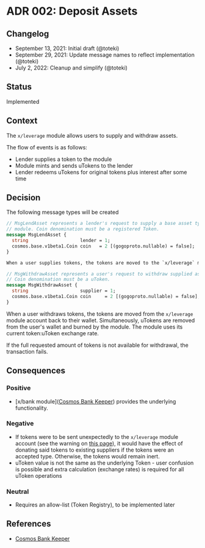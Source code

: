 # ADR 002: Deposit Assets

## Changelog

- September 13, 2021: Initial draft (@toteki)
- September 29, 2021: Update message names to reflect implementation (@toteki)
- July 2, 2022: Cleanup and simplify (@toteki)

## Status

Implemented

## Context

The `x/leverage` module allows users to supply and withdraw assets.

The flow of events is as follows:
- Lender supplies a token to the module
- Module mints and sends uTokens to the lender
- Lender redeems uTokens for original tokens plus interest after some time

## Decision

The following message types will be created

```proto
// MsgLendAsset represents a lender's request to supply a base asset type to the
// module. Coin denomination must be a registered Token.
message MsgLendAsset {
  string                   lender = 1;
  cosmos.base.v1beta1.Coin coin   = 2 [(gogoproto.nullable) = false];
}

When a user supplies tokens, the tokens are moved to the `x/leverage` module account. Simultaneously, uTokens are minted and sent to the user's wallet. The module uses its current token:uToken exchange rate.

// MsgWithdrawAsset represents a user's request to withdraw supplied assets.
// Coin denomination must be a uToken.
message MsgWithdrawAsset {
  string                   supplier = 1;
  cosmos.base.v1beta1.Coin coin     = 2 [(gogoproto.nullable) = false];
}
```

When a user withdraws tokens, the tokens are moved from the `x/leverage` module account back to their wallet. Simultaneously, uTokens are removed from the user's wallet and burned by the module. The module uses its current token:uToken exchange rate.

If the full requested amount of tokens is not available for withdrawal, the transaction fails.

## Consequences

### Positive
- [x/bank module]([Cosmos Bank Keeper](https://github.com/cosmos/cosmos-sdk/blob/v0.44.0/x/bank/spec/02_keepers.md)) provides the underlying functionality.

### Negative
- If tokens were to be sent unexpectedly to the `x/leverage` module account (see the warning on [this page](https://docs.cosmos.network/master/modules/bank/)), it would have the effect of donating said tokens to existing suppliers if the tokens were an accepted type. Otherwise, the tokens would remain inert.
- uToken value is not the same as the underlying Token - user confusion is possible and extra calculation (exchange rates) is required for all uToken operations

### Neutral
- Requires an allow-list (Token Registry), to be implemented later

## References

- [Cosmos Bank Keeper](https://github.com/cosmos/cosmos-sdk/blob/v0.44.0/x/bank/spec/02_keepers.md)
